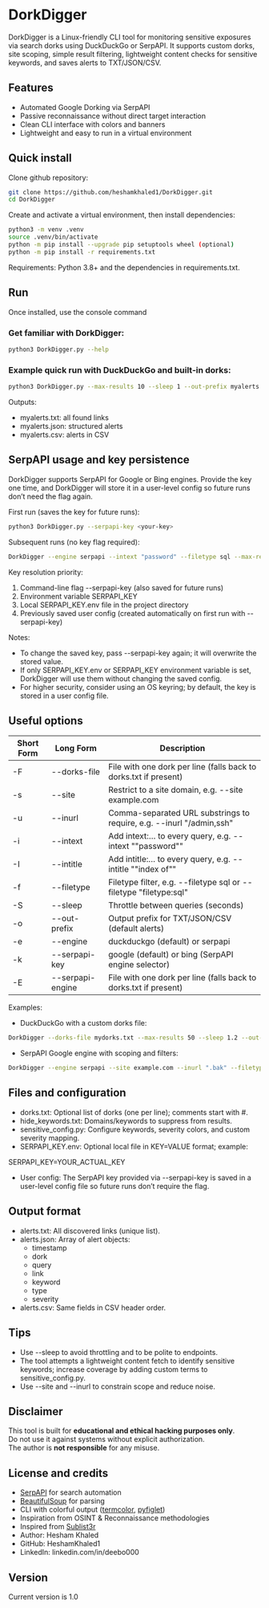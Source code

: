 # DorkDigger

DorkDigger is a Linux-friendly CLI tool for monitoring sensitive exposures via search dorks using DuckDuckGo or SerpAPI. It supports custom dorks, site scoping, simple result filtering, lightweight content checks for sensitive keywords, and saves alerts to TXT/JSON/CSV.

## Features
- Automated Google Dorking via SerpAPI  
- Passive reconnaissance without direct target interaction  
- Clean CLI interface with colors and banners  
- Lightweight and easy to run in a virtual environment  

## Quick install

Clone github repository:

```bash
git clone https://github.com/heshamkhaled1/DorkDigger.git
cd DorkDigger
```

Create and activate a virtual environment, then install dependencies:

```bash
python3 -m venv .venv
source .venv/bin/activate
python -m pip install --upgrade pip setuptools wheel (optional)
python -m pip install -r requirements.txt
```

Requirements: Python 3.8+ and the dependencies in requirements.txt.

## Run

Once installed, use the console command

### Get familiar with DorkDigger:
```bash
python3 DorkDigger.py --help
```

### Example quick run with DuckDuckGo and built‑in dorks:

```bash
python3 DorkDigger.py --max-results 10 --sleep 1 --out-prefix myalerts
```

Outputs:

- myalerts.txt: all found links
- myalerts.json: structured alerts
- myalerts.csv: alerts in CSV


## SerpAPI usage and key persistence

DorkDigger supports SerpAPI for Google or Bing engines. Provide the key one time, and DorkDigger will store it in a user-level config so future runs don’t need the flag again.

First run (saves the key for future runs):

```bash
python3 DorkDigger.py --serpapi-key <your-key>
```

Subsequent runs (no key flag required):

```bash
DorkDigger --engine serpapi --intext "password" --filetype sql --max-results 10 --sleep 1.5 --out-prefix test_alerts
```

Key resolution priority:

1) Command-line flag --serpapi-key (also saved for future runs)
2) Environment variable SERPAPI_KEY
3) Local SERPAPI_KEY.env file in the project directory
4) Previously saved user config (created automatically on first run with --serpapi-key)

Notes:

- To change the saved key, pass --serpapi-key again; it will overwrite the stored value.
- If only SERPAPI_KEY.env or SERPAPI_KEY environment variable is set, DorkDigger will use them without changing the saved config.
- For higher security, consider using an OS keyring; by default, the key is stored in a user config file.


## Useful options

Short Form    | Long Form         | Description
------------- | -------------     |-------------
-F            | --dorks-file      | File with one dork per line (falls back to dorks.txt if present)
-s            | --site            | Restrict to a site domain, e.g. --site example.com
-u            | --inurl           | Comma-separated URL substrings to require, e.g. --inurl "/admin,ssh"
-i            | --intext          | Add intext:… to every query, e.g. --intext "\"password\""
-I            | --intitle         | Add intitle:… to every query, e.g. --intitle "\"index of\""
-f            | --filetype        | Filetype filter, e.g. --filetype sql or --filetype "filetype:sql"
-S            | --sleep           | Throttle between queries (seconds)
-o            | --out-prefix      | Output prefix for TXT/JSON/CSV (default alerts)
-e            | --engine          | duckduckgo (default) or serpapi
-k            | --serpapi-key     | google (default) or bing (SerpAPI engine selector)
-E            | --serpapi-engine  | File with one dork per line (falls back to dorks.txt if present)


Examples:

- DuckDuckGo with a custom dorks file:

```bash
DorkDigger --dorks-file mydorks.txt --max-results 50 --sleep 1.2 --out-prefix dd_out
```

- SerpAPI Google engine with scoping and filters:

```bash
DorkDigger --engine serpapi --site example.com --inurl ".bak" --filetype "sql" --max-results 10 --sleep 1 --out-prefix ex_alerts
```

## Files and configuration

- dorks.txt: Optional list of dorks (one per line); comments start with \#.
- hide_keywords.txt: Domains/keywords to suppress from results.
- sensitive_config.py: Configure keywords, severity colors, and custom severity mapping.
- SERPAPI_KEY.env: Optional local file in KEY=VALUE format; example:

SERPAPI_KEY=YOUR_ACTUAL_KEY
- User config: The SerpAPI key provided via --serpapi-key is saved in a user-level config file so future runs don’t require the flag.


## Output format

- alerts.txt: All discovered links (unique list).
- alerts.json: Array of alert objects:
    - timestamp
    - dork
    - query
    - link
    - keyword
    - type
    - severity
- alerts.csv: Same fields in CSV header order.


## Tips

- Use --sleep to avoid throttling and to be polite to endpoints.
- The tool attempts a lightweight content fetch to identify sensitive keywords; increase coverage by adding custom terms to sensitive_config.py.
- Use --site and --inurl to constrain scope and reduce noise.

## Disclaimer
This tool is built for **educational and ethical hacking purposes only**.  
Do not use it against systems without explicit authorization.  
The author is **not responsible** for any misuse.

## License and credits
- [SerpAPI](https://serpapi.com/) for search automation  
- [BeautifulSoup](https://www.crummy.com/software/BeautifulSoup/) for parsing
- CLI with colorful output ([termcolor](https://github.com/ikalnytskyi/termcolor), [pyfiglet](https://github.com/pwaller/pyfiglet))
- Inspiration from OSINT & Reconnaissance methodologies  
- Inspired from [Sublist3r](https://github.com/aboul3la/Sublist3r)
- Author: Hesham Khaled
- GitHub: HeshamKhaled1
- LinkedIn: linkedin.com/in/deebo000

## Version
Current version is 1.0
